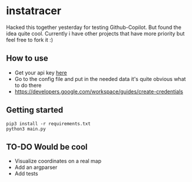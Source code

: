 # instatracer
Hacked this together yesterday for testing Github-Copilot. But found the idea quite cool. 
Currently i have other projects that have more priority but feel free to fork it :)

## How to use
- Get your api key [here](https://developers.google.com/workspace/guides/create-credentials)
- Go to the config file and put in the needed data it's quite obvious what to do there
- https://developers.google.com/workspace/guides/create-credentials

## Getting started
    pip3 install -r requirements.txt
    python3 main.py

## TO-DO Would be cool 
- Visualize coordinates on a real map
- Add an argparser
- Add tests
